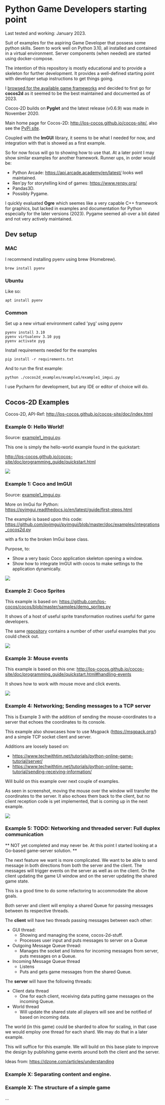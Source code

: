 # Python Game Developers starting point
Last tested and working: January 2023.

Suit of examples for the aspiring Game Developer that possess some python skills. Seem to work well on
Python 3.10, all installed and contained in a virtual environment. Server components (when needed) 
are started using docker-compose.

The intention of this repository is mostly educational and to provide a skeleton for further 
development. It provides a well-defined starting point with developer setup instructions to get things going.

I [browsed for the available game frameworks](https://geekflare.com/python-game-development-libraries-frameworks/) 
and decided to first go for **cocos2d** as it seemed to be the best maintained and documented as of 2023.

Cocos-2D builds on **Pyglet** and the latest release (v0.6.9) was made in November 2020.

Main home page for Cocos-2D: http://los-cocos.github.io/cocos-site/, also see the [PyPi site](https://pypi.org/project/cocos2d/).

Coupled with the **ImGUI** library, it seems to be what I needed for now, and integration with that is
showed as a first example.

So for now focus will go to showing how to use that. At a later point I may show similar examples
for another framework. Runner ups, in order would be:

- Python Arcade: https://api.arcade.academy/en/latest/ looks well maintained.
- Ren'py for storytelling kind of games: https://www.renpy.org/
- Pandas3D.
- Possibly Pygame.

I quickly evaluated **Ogre** which seemes like a very capable C++ framework for graphics, but lacked 
in examples and documentation for Python especially for the later versions (2023). Pygame seemed
all-over a bit dated and not very actively maintained.

## Dev setup

### MAC
I recommend installing pyenv using brew (Homebrew).

    brew install pyenv

### Ubuntu
Like so:

    apt install pyenv

### Common
Set up a new virtual environment called 'pyg' using pyenv
 
    pyenv install 3.10
    pyenv virtualenv 3.10 pyg
    pyenv activate pyg

Install requirements needed for the examples

    pip install -r requirements.txt

And to run the first example:

    python ./cocos2d_examples/example1/example1_imgui.py

I use Pycharm for development, but any IDE or editor of choice will do.

## Cocos-2D Examples

Cocos-2D, API-Ref: http://los-cocos.github.io/cocos-site/doc/index.html

### Example 0: Hello World!

Source: [example1_imgui.py](python-cocos2d/example1/example1_imgui.py).

This one is simply the hello-world example found in the quickstart:

http://los-cocos.github.io/cocos-site/doc/programming_guide/quickstart.html

![](img/example0.png)

### Example 1: Coco and ImGUI

Source: [example1_imgui.py](python-cocos2d/example1/example1_imgui.py).

More on ImGui for Python: https://pyimgui.readthedocs.io/en/latest/guide/first-steps.html

The example is based upon this code: https://github.com/pyimgui/pyimgui/blob/master/doc/examples/integrations_cocos2d.py

with a fix to the broken ImGui base class.

Purpose, to:
- Show a very basic Coco application skeleton opening a window.
- Show how to integrate ImGUI with cocos to make settings to the application dynamically.

![](img/example1.png)

### Example 2: Coco Sprites

This example is based on: https://github.com/los-cocos/cocos/blob/master/samples/demo_sprites.py

It shows of a host of useful sprite transformation routines useful for game developers.

The same [repository](https://github.com/los-cocos/cocos/blob/master/samples/) contains a number of other useful examples
that you could check out.

![](img/example2.png)


### Example 3: Mouse events

This example is based on this one: http://los-cocos.github.io/cocos-site/doc/programming_guide/quickstart.html#handling-events

It shows how to work with mouse move and click events.

![](img/example3.png)

### Example 4: Networking; Sending messages to a TCP server

This is Example 3 with the addition of sending the mouse-coordinates to a server that echoes
the coordinates to its console.

This example also showcases how to use Msgpack (https://msgpack.org/) and a simple TCP socket
client and server.

Additions are loosely based on: 
- https://www.techwithtim.net/tutorials/python-online-game-tutorial/server/
- https://www.techwithtim.net/tutorials/python-online-game-tutorial/sending-receiving-information/

Will build on this example over next couple of examples.

As seen in screenshot, moving the mouse over the window will transfer the coordinates
to the server. It also echoes them back to the client, but no client reception code
is yet implemented, that is coming up in the next example.

![](img/example4.png)

### Example 5: TODO: Networking and threaded server: Full duplex communication

** NOT yet completed and may never be. At this point I started looking at a Go-based game-server solution. **

The next feature we want is more complicated. We want to be able to send message in both directions
from both the server and the client. The messages will trigger events on the server as well as
on the client. On the client updating the game UI window and on the server updating the shared
game state.

This is a good time to do some refactoring to accommodate the above goals.

Both server and client will employ a shared Queue for passing messages between its respective threads.

The **client** will have two threads passing messages between each other:
- GUI thread: 
  - Showing and managing the scene, cocos-2d-stuff.
  - Processes user input and puts messages to server on a Queue
- Outgoing Message Queue thread:
  - Manages the socket and listens for incoming messages from server, puts messages on a Queue.
- Incoming Message Queue thread
  - Listens
  - Puts and gets game messages from the shared Queue.

The **server** will have the following threads:
- Client data thread
  - One for each client, receiving data putting game messages on the incoming Queue.
- World thread
  - Will update the shared state all players will see and be notified of based on incoming data.

The world (in this game) could be sharded to allow for scaling, in that case we would
employ one thread for each shard. We may do that in a later example.

This will suffice for this example. We will build on this base plate to improve the design
by publishing game events around both the client and the server.



Ideas from: https://dzone.com/articles/understanding

### Example X: Separating content and engine.


### Example X: The structure of a simple game

...
